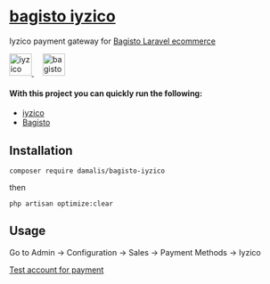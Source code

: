 # [bagisto iyzico](https://github.com/damalis/bagisto-iyzico)

Iyzico payment gateway for [Bagisto Laravel ecommerce](https://bagisto.com/)

<p align="left"> <a href="https://www.iyzico.com/" target="_blank" rel="noreferrer"> <img src="https://avatars.githubusercontent.com/u/3815564?s=200&v=4" alt="iyzico" height="40" width="40"/> </a>&nbsp;&nbsp;&nbsp; <a href="https://bagisto.com/" target="_blank" rel="noreferrer"> <img src="https://avatars.githubusercontent.com/u/43133047?s=200&v=4" alt="bagisto laravel ecommerce" width="40" height="40" width="40"/> </a>

#### With this project you can quickly run the following:

- [iyzico](https://github.com/iyzico/iyzipay-php)
- [Bagisto](https://github.com/bagisto)

## Installation

```
composer require damalis/bagisto-iyzico
```

then

```
php artisan optimize:clear
```

## Usage

Go to Admin -> Configuration -> Sales -> Payment Methods -> Iyzico

[Test account for payment](https://sandbox-merchant.iyzipay.com/auth/login)